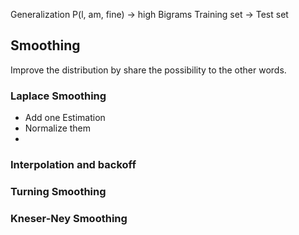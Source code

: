 Generalization
P(l, am, fine) -> high
Bigrams
Training set -> Test set
## Smoothing
Improve the distribution by share the possibility to the other words. 
### Laplace Smoothing
- Add one Estimation
- Normalize them
- 
### Interpolation and backoff
### Turning Smoothing
### Kneser-Ney Smoothing
